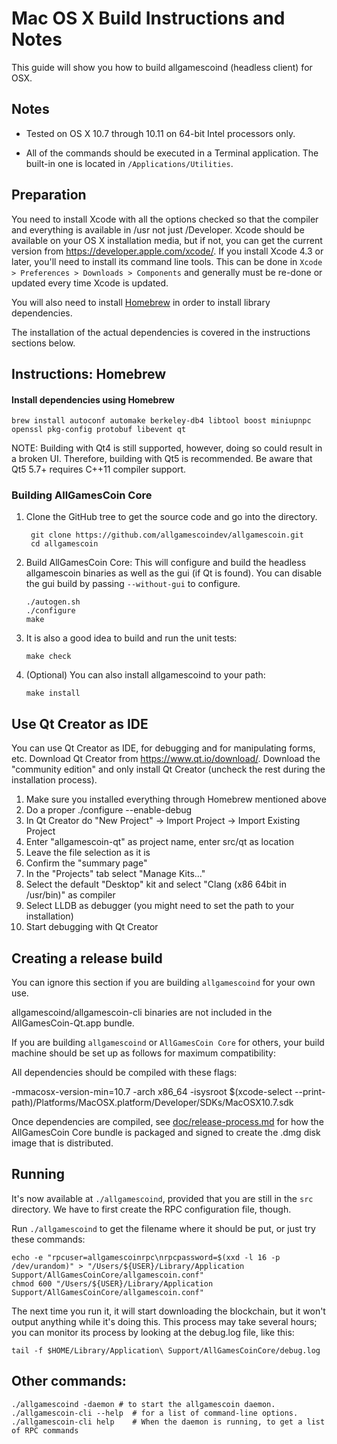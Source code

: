 Mac OS X Build Instructions and Notes
====================================
This guide will show you how to build allgamescoind (headless client) for OSX.

Notes
-----

* Tested on OS X 10.7 through 10.11 on 64-bit Intel processors only.

* All of the commands should be executed in a Terminal application. The
built-in one is located in `/Applications/Utilities`.

Preparation
-----------

You need to install Xcode with all the options checked so that the compiler
and everything is available in /usr not just /Developer. Xcode should be
available on your OS X installation media, but if not, you can get the
current version from https://developer.apple.com/xcode/. If you install
Xcode 4.3 or later, you'll need to install its command line tools. This can
be done in `Xcode > Preferences > Downloads > Components` and generally must
be re-done or updated every time Xcode is updated.

You will also need to install [Homebrew](http://brew.sh) in order to install library
dependencies.

The installation of the actual dependencies is covered in the instructions
sections below.

Instructions: Homebrew
----------------------

#### Install dependencies using Homebrew

    brew install autoconf automake berkeley-db4 libtool boost miniupnpc openssl pkg-config protobuf libevent qt

NOTE: Building with Qt4 is still supported, however, doing so could result in a broken UI. Therefore, building with Qt5 is recommended. Be aware that Qt5 5.7+ requires C++11 compiler support.

### Building AllGamesCoin Core

1. Clone the GitHub tree to get the source code and go into the directory.

        git clone https://github.com/allgamescoindev/allgamescoin.git
        cd allgamescoin

2.  Build AllGamesCoin Core:
    This will configure and build the headless allgamescoin binaries as well as the gui (if Qt is found).
    You can disable the gui build by passing `--without-gui` to configure.

        ./autogen.sh
        ./configure
        make

3.  It is also a good idea to build and run the unit tests:

        make check

4.  (Optional) You can also install allgamescoind to your path:

        make install

Use Qt Creator as IDE
------------------------
You can use Qt Creator as IDE, for debugging and for manipulating forms, etc.
Download Qt Creator from https://www.qt.io/download/. Download the "community edition" and only install Qt Creator (uncheck the rest during the installation process).

1. Make sure you installed everything through Homebrew mentioned above
2. Do a proper ./configure --enable-debug
3. In Qt Creator do "New Project" -> Import Project -> Import Existing Project
4. Enter "allgamescoin-qt" as project name, enter src/qt as location
5. Leave the file selection as it is
6. Confirm the "summary page"
7. In the "Projects" tab select "Manage Kits..."
8. Select the default "Desktop" kit and select "Clang (x86 64bit in /usr/bin)" as compiler
9. Select LLDB as debugger (you might need to set the path to your installation)
10. Start debugging with Qt Creator

Creating a release build
------------------------
You can ignore this section if you are building `allgamescoind` for your own use.

allgamescoind/allgamescoin-cli binaries are not included in the AllGamesCoin-Qt.app bundle.

If you are building `allgamescoind` or `AllGamesCoin Core` for others, your build machine should be set up
as follows for maximum compatibility:

All dependencies should be compiled with these flags:

 -mmacosx-version-min=10.7
 -arch x86_64
 -isysroot $(xcode-select --print-path)/Platforms/MacOSX.platform/Developer/SDKs/MacOSX10.7.sdk

Once dependencies are compiled, see [doc/release-process.md](release-process.md) for how the AllGamesCoin Core
bundle is packaged and signed to create the .dmg disk image that is distributed.

Running
-------

It's now available at `./allgamescoind`, provided that you are still in the `src`
directory. We have to first create the RPC configuration file, though.

Run `./allgamescoind` to get the filename where it should be put, or just try these
commands:

    echo -e "rpcuser=allgamescoinrpc\nrpcpassword=$(xxd -l 16 -p /dev/urandom)" > "/Users/${USER}/Library/Application Support/AllGamesCoinCore/allgamescoin.conf"
    chmod 600 "/Users/${USER}/Library/Application Support/AllGamesCoinCore/allgamescoin.conf"

The next time you run it, it will start downloading the blockchain, but it won't
output anything while it's doing this. This process may take several hours;
you can monitor its process by looking at the debug.log file, like this:

    tail -f $HOME/Library/Application\ Support/AllGamesCoinCore/debug.log

Other commands:
-------

    ./allgamescoind -daemon # to start the allgamescoin daemon.
    ./allgamescoin-cli --help  # for a list of command-line options.
    ./allgamescoin-cli help    # When the daemon is running, to get a list of RPC commands
